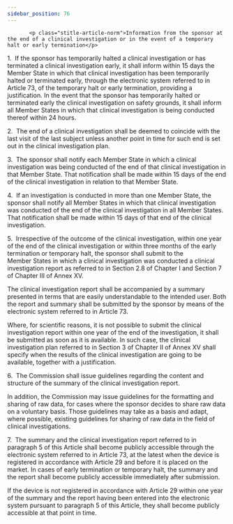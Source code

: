 ```yaml
---
sidebar_position: 76
---
```

           <p class="stitle-article-norm">Information from the sponsor at the end of a clinical investigation or in the event of a temporary halt or early termination</p>
   <p class="norm">1.&nbsp;&nbsp;If the sponsor has temporarily halted a
 clinical investigation or has terminated a clinical investigation 
early, it shall inform within 15 days the Member&nbsp;State in which 
that clinical investigation has been temporarily halted or terminated 
early, through the electronic system referred to in Article&nbsp;73, of 
the temporary halt or early termination, providing a justification. In 
the event that the sponsor has temporarily halted or terminated early 
the clinical investigation on safety grounds, it shall inform all 
Member&nbsp;States in which that clinical investigation is being 
conducted thereof within 24 hours.</p>
   <p class="norm">2.&nbsp;&nbsp;The end of a clinical investigation 
shall be deemed to coincide with the last visit of the last subject 
unless another point in time for such end is set out in the clinical 
investigation plan.</p>
   <p class="norm">3.&nbsp;&nbsp;The sponsor shall notify each 
Member&nbsp;State in which a clinical investigation was being conducted 
of the end of that clinical investigation in that Member&nbsp;State. 
That notification shall be made within 15 days of the end of the 
clinical investigation in relation to that Member&nbsp;State.</p>
   <p class="norm">4.&nbsp;&nbsp;If an investigation is conducted in 
more than one Member&nbsp;State, the sponsor shall notify all 
Member&nbsp;States in which that clinical investigation was conducted of
 the end of the clinical investigation in all Member&nbsp;States. That 
notification shall be made within 15 days of that end of the clinical 
investigation.</p>
   <p class="norm">5.&nbsp;&nbsp;Irrespective of the outcome of the 
clinical investigation, within one year of the end of the clinical 
investigation or within three months of the early termination or 
temporary halt, the sponsor shall submit to the Member&nbsp;States in 
which a clinical investigation was conducted a clinical investigation 
report as referred to in Section&nbsp;2.8 of Chapter I and 
Section&nbsp;7 of Chapter III of Annex&nbsp;XV.</p>
   <p class="norm">The clinical investigation report shall be 
accompanied by a summary presented in terms that are easily 
understandable to the intended user. Both the report and summary shall 
be submitted by the sponsor by means of the electronic system referred 
to in Article&nbsp;73.</p>
   <p class="norm">Where, for scientific reasons, it is not possible to 
submit the clinical investigation report within one year of the end of 
the investigation, it shall be submitted as soon as it is available. In 
such case, the clinical investigation plan referred to in Section&nbsp;3
 of Chapter&nbsp;II of Annex&nbsp;XV shall specify when the results of 
the clinical investigation are going to be available, together with a 
justification.</p>
   <p class="norm">6.&nbsp;&nbsp;The Commission shall issue guidelines 
regarding the content and structure of the summary of the clinical 
investigation report.</p>
   <p class="norm">In addition, the Commission may issue guidelines for 
the formatting and sharing of raw data, for cases where the sponsor 
decides to share raw data on a voluntary basis. Those guidelines may 
take as a basis and adapt, where possible, existing guidelines for 
sharing of raw data in the field of clinical investigations.</p>
   <p class="norm">7.&nbsp;&nbsp;The summary and the clinical 
investigation report referred to in paragraph&nbsp;5 of this 
Article&nbsp;shall become publicly accessible through the electronic 
system referred to in Article&nbsp;73, at the latest when the device is 
registered in accordance with Article&nbsp;29 and before it is placed on
 the market. In cases of early termination or temporary halt, the 
summary and the report shall become publicly accessible immediately 
after submission.</p>
   <p class="norm">If the device is not registered in accordance with 
Article&nbsp;29 within one year of the summary and the report having 
been entered into the electronic system pursuant to paragraph&nbsp;5 of 
this Article, they shall become publicly accessible at that point in 
time.</p>